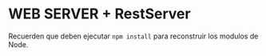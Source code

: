 # WEB SERVER + RestServer

Recuerden que deben ejecutar ```npm install``` para reconstruir los modulos de Node.
